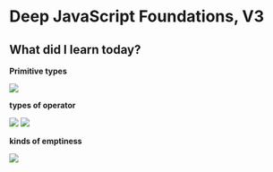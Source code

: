 <h1>Deep JavaScript Foundations, V3</h1>
<h2>What did I learn today?</h2>
<p><strong>Primitive types</strong></p>
<img src ="https://github.com/Rawan969/Mastering-JavaScript-in-20-Days/assets/121896627/e5c5a0fd-98df-44ff-9090-1e73dc431942">
<p><strong>types of operator</strong></p>
<img src="https://github.com/Rawan969/Mastering-JavaScript-in-20-Days/assets/121896627/e3a74463-03f8-4726-ac0f-1a907f7bd6ef">
<img src="https://github.com/Rawan969/Mastering-JavaScript-in-20-Days/assets/121896627/66ae8b4b-385c-427b-9ae4-b34625d46124">
<p><strong>kinds of emptiness</strong></p>
<img src="https://github.com/Rawan969/Mastering-JavaScript-in-20-Days/assets/121896627/1ae9e0f3-8f6d-41e4-890d-b762e2aef1f0">
